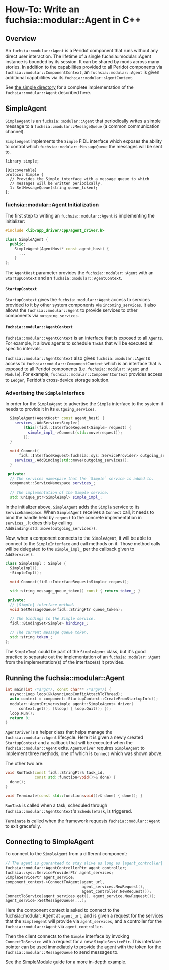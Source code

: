 # How-To: Write an fuchsia::modular::Agent in C++

## Overview

An `fuchsia::modular::Agent` is a Peridot component that runs without any direct user interaction.
The lifetime of a single fuchsia::modular::Agent instance is bounded by its session.  It can be
shared by mods across many stories. In addition to the capabilities provided to all
Peridot components via `fuchsia::modular::ComponentContext`, an `fuchsia::modular::Agent` is given additional
capabilities via its `fuchsia::modular::AgentContext`.

See [the simple directory](../simple/) for a complete implementation of
the `fuchsia::modular::Agent` described here.

## SimpleAgent

`SimpleAgent` is an `fuchsia::modular::Agent` that periodically writes a simple message to
a `fuchsia::modular::MessageQueue` (a common communication channel).

`SimpleAgent` implements the `Simple` FIDL interface which exposes the
ability to control which `fuchsia::modular::MessageQueue` the messages will be sent to.

```
library simple;

[Discoverable]
protocol Simple {
  // Provides the Simple interface with a message queue to which
  // messages will be written periodically.
  1: SetMessageQueue(string queue_token);
};
```

### fuchsia::modular::Agent Initialization

The first step to writing an `fuchsia::modular::Agent` is implementing the initializer:

```c++
#include <lib/app_driver/cpp/agent_driver.h>

class SimpleAgent {
  public:
    SimpleAgent(AgentHost* const agent_host) {
      ...
    }
};
```

The `AgentHost` parameter provides the `fuchsia::modular::Agent` with an `StartupContext`
and an `fuchsia::modular::AgentContext`.

#### `StartupContext`

`StartupContext` gives the `fuchsia::modular::Agent` access to services provided to it by
other system components via `incoming_services`. It also allows the `fuchsia::modular::Agent`
to provide services to other components via `outgoing_services`.

#### `fuchsia::modular::AgentContext`

`fuchsia::modular::AgentContext` is an interface that is exposed to all `Agents`.
For example, it allows agents to schedule `Task`s that will be executed at
specific intervals.

`fuchsia::modular::AgentContext` also gives `fuchsia::modular::Agent`s access to
`fuchsia::modular::ComponentContext` which is an interface that is exposed to all
Peridot components (i.e. `fuchsia::modular::Agent` and `Module`).
For example, `fuchsia::modular::ComponentContext` provides access to `Ledger`,
Peridot's cross-device storage solution.

### Advertising the `Simple` Interface

In order for the `SimpleAgent` to advertise the `Simple` interface to the system
it needs to provide it in its `outgoing_services`.

```c++
  SimpleAgent(AgentHost* const agent_host) {
    services_.AddService<Simple>(
        [this](fidl::InterfaceRequest<Simple> request) {
          simple_impl_->Connect(std::move(request));
        });
  }

  void Connect(
      fidl::InterfaceRequest<fuchsia::sys::ServiceProvider> outgoing_services) {
    services_.AddBinding(std::move(outgoing_services));
  }

 private:
  // The services namespace that the `Simple` service is added to.
  component::ServiceNamespace services_;

  // The implementation of the Simple service.
  std::unique_ptr<SimpleImpl> simple_impl_;
```

In the initializer above, `SimpleAgent` adds the `Simple` service to its `ServiceNamespace`.
 When `SimpleAgent` receives a `Connect` call, it needs to bind the handle held by `request`
 to the concrete implementation in `services_`. It does this by calling
`AddBinding(std::move(outgoing_services))`.

Now, when a component connects to the `SimpleAgent`, it will be able to connect
to the `SimpleInterface` and call methods on it. Those method calls will be
delegated to the `simple_impl_` per the callback given to `AddService()`.

```c++
class SimpleImpl : Simple {
  SimpleImpl();
  ~SimpleImpl();

  void Connect(fidl::InterfaceRequest<Simple> request);

  std::string message_queue_token() const { return token_; }

 private:
  // |Simple| interface method.
  void SetMessageQueue(fidl::StringPtr queue_token);

  // The bindings to the Simple service.
  fidl::BindingSet<Simple> bindings_;

  // The current message queue token.
  std::string token_;
};
```

The `SimpleImpl` could be part of the `SimpleAgent` class, but it's good practice
to separate out the implementation of an `fuchsia::modular::Agent` from the
implementation(s) of the interface(s) it provides.

## Running the fuchsia::modular::Agent

```c++
int main(int /*argc*/, const char** /*argv*/) {
  async::Loop loop(&kAsyncLoopConfigAttachToThread);
  auto context = component::StartupContext::CreateFromStartupInfo();
  modular::AgentDriver<simple_agent::SimpleAgent> driver(
      context.get(), [&loop] { loop.Quit(); });
  loop.Run();
  return 0;
}
```

`AgentDriver` is a helper class that helps manage the `fuchsia::modular::Agent` lifecycle. Here
it is given a newly created `StartupContext` and a callback that will be
executed when the `fuchsia::modular::Agent` exits. `AgentDriver` requires `SimpleAgent` to
implement three methods, one of which is `Connect` which was shown above.

The other two are:

```c++
void RunTask(const fidl::StringPtr& task_id,
             const std::function<void()>& done) {
  done();
}

void Terminate(const std::function<void()>& done) { done(); }
```

`RunTask` is called when a task, scheduled through `fuchsia::modular::AgentContext`'s
`ScheduleTask`, is triggered.

`Terminate` is called when the framework requests `fuchsia::modular::Agent` to
exit gracefully.

## Connecting to SimpleAgent

To connect to the `SimpleAgent` from a different component:

```c++
// The agent is guaranteed to stay alive as long as |agent_controller| stays in scope.
fuchsia::modular::AgentControllerPtr agent_controller;
fuchsia::sys::ServiceProviderPtr agent_services;
SimpleServicePtr agent_service;
component_context->ConnectToAgent(agent_url,
                                  agent_services.NewRequest(),
                                  agent_controller.NewRequest());
ConnectToService(agent_services.get(), agent_service.NewRequest());
agent_service->SetMessageQueue(...);
```

Here the component context is asked to connect to the fuchsia::modular::Agent at `agent_url`,
and is given a request for the services that the `SimpleAgent` will provide via `agent_services`,
and a controller for the `fuchsia::modular::Agent` via `agent_controller`.

Then the client connects to the `Simple` interface by invoking `ConnectToService` with
a request for a new `SimpleServicePtr`. This interface pointer can be used immediately
to provide the agent with the token for the `fuchsia::modular::MessageQueue` to send messages to.

See the [SimpleModule](how_to_write_a_mod.md) guide for a more in-depth example.
